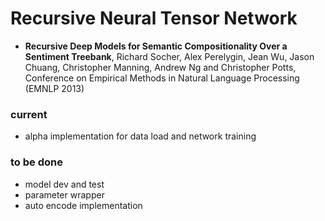 # Recursive Neural Tensor Network

- **Recursive Deep Models for Semantic Compositionality Over a Sentiment Treebank**, Richard Socher, Alex Perelygin, Jean Wu, Jason Chuang, Christopher Manning, Andrew Ng and Christopher Potts, Conference on Empirical Methods in Natural Language Processing (EMNLP 2013)

### current
- alpha implementation for data load and network training

### to be done
- model dev and test
- parameter wrapper
- auto encode implementation

